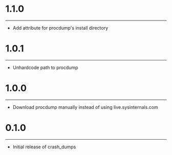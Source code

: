 # 1.1.0
-------
- Add attribute for procdump's install directory

# 1.0.1
-------
- Unhardcode path to procdump

# 1.0.0
-------
- Download procdump manually instead of using live.sysinternals.com

# 0.1.0
-------
- Initial release of crash_dumps
